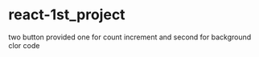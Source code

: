 # react-1st_project
two button provided one for count increment and second for background clor code
